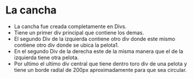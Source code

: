 # La cancha
* La cancha fue creada completamente en Divs.
* Tiene un primer div principal que contiene los demas.
* El segundo Div de la izquierda contiene otro div donde este mismo contiene otro div donde se ubica la pelota1.
* En el segundo Div de la derecha este de la misma manera que el de la izquierda tiene otra pelota.
* Por ultimo el ultimo div central que tiene dentro toro div de una pelota y tiene un borde radial de 200px aproximadamente para que sea circular.

